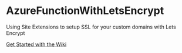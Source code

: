 # AzureFunctionWithLetsEncrypt
Using Site Extensions to setup SSL for your custom domains with Lets Encrypt

[Get Started with the Wiki](https://github.com/SteveOmondi/AzureFunctionWithLetsEncrypt/wiki/How-To-Install)
